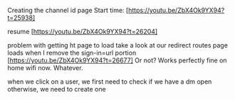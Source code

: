 Creating the channel id page
Start time:
[https://youtu.be/ZbX4Ok9YX94?t=25938]

resume
[https://youtu.be/ZbX4Ok9YX94?t=26204]



problem with getting ht page to load
take a look at our redirect routes
page loads when I remove the sign-in=url portion
[https://youtu.be/ZbX4Ok9YX94?t=26677]
Or not? Works perfectly fine on home wifi now.
Whatever.

when we click on a user, we first need to check if we have a dm open
otherwise, we need to create one
